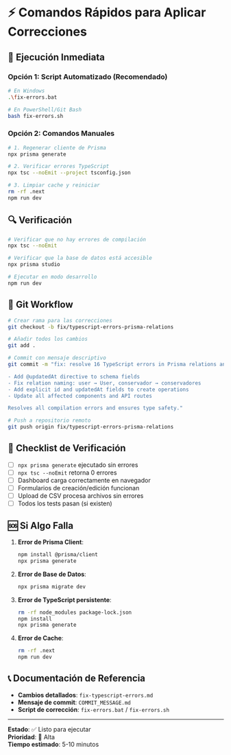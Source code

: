 # ⚡ Comandos Rápidos para Aplicar Correcciones

## 🚀 Ejecución Inmediata

### Opción 1: Script Automatizado (Recomendado)
```bash
# En Windows
.\fix-errors.bat

# En PowerShell/Git Bash  
bash fix-errors.sh
```

### Opción 2: Comandos Manuales
```bash
# 1. Regenerar cliente de Prisma
npx prisma generate

# 2. Verificar errores TypeScript
npx tsc --noEmit --project tsconfig.json

# 3. Limpiar cache y reiniciar
rm -rf .next
npm run dev
```

## 🔍 Verificación

```bash
# Verificar que no hay errores de compilación
npx tsc --noEmit

# Verificar que la base de datos está accesible
npx prisma studio

# Ejecutar en modo desarrollo
npm run dev
```

## 📝 Git Workflow

```bash
# Crear rama para las correcciones
git checkout -b fix/typescript-errors-prisma-relations

# Añadir todos los cambios
git add .

# Commit con mensaje descriptivo
git commit -m "fix: resolve 16 TypeScript errors in Prisma relations and schema

- Add @updatedAt directive to schema fields
- Fix relation naming: user → User, conservador → conservadores  
- Add explicit id and updatedAt fields to create operations
- Update all affected components and API routes

Resolves all compilation errors and ensures type safety."

# Push a repositorio remoto
git push origin fix/typescript-errors-prisma-relations
```

## 🎯 Checklist de Verificación

- [ ] `npx prisma generate` ejecutado sin errores
- [ ] `npx tsc --noEmit` retorna 0 errores  
- [ ] Dashboard carga correctamente en navegador
- [ ] Formularios de creación/edición funcionan
- [ ] Upload de CSV procesa archivos sin errores
- [ ] Todos los tests pasan (si existen)

## 🆘 Si Algo Falla

1. **Error de Prisma Client**: 
   ```bash
   npm install @prisma/client
   npx prisma generate
   ```

2. **Error de Base de Datos**:
   ```bash
   npx prisma migrate dev
   ```

3. **Error de TypeScript persistente**:
   ```bash
   rm -rf node_modules package-lock.json
   npm install
   npx prisma generate
   ```

4. **Error de Cache**:
   ```bash
   rm -rf .next
   npm run dev
   ```

## 📞 Documentación de Referencia

- **Cambios detallados**: `fix-typescript-errors.md`
- **Mensaje de commit**: `COMMIT_MESSAGE.md` 
- **Script de corrección**: `fix-errors.bat` / `fix-errors.sh`

---

**Estado**: ✅ Listo para ejecutar  
**Prioridad**: 🔴 Alta  
**Tiempo estimado**: 5-10 minutos
